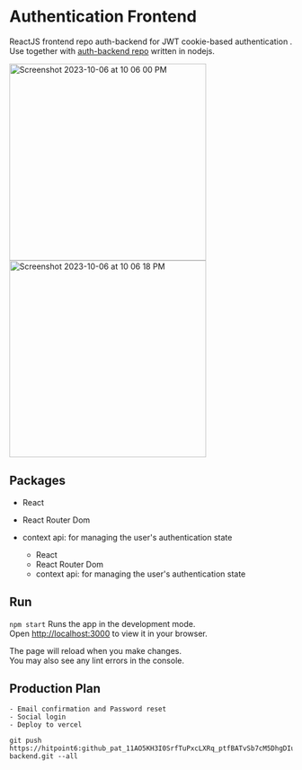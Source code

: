 # Authentication Frontend

ReactJS frontend repo auth-backend for JWT cookie-based authentication . Use together with [auth-backend repo](https://github.com/hitpoint6/auth-backend) written in nodejs.

<img width="350" alt="Screenshot 2023-10-06 at 10 06 00 PM" src="https://github.com/hitpoint6/auth-frontend/assets/62563309/1bd83044-6f10-4dbd-a168-683ff097f29b">
<img width="350" alt="Screenshot 2023-10-06 at 10 06 18 PM" src="https://github.com/hitpoint6/auth-frontend/assets/62563309/118c26ba-004a-4df5-8a0f-bd1dbbb775e1">

## Packages

- React
- React Router Dom
- context api: for managing the user's authentication state

  - React
  - React Router Dom
  - context api: for managing the user's authentication state

## Run

`npm start`
Runs the app in the development mode.\
Open [http://localhost:3000](http://localhost:3000) to view it in your browser.

The page will reload when you make changes.\
You may also see any lint errors in the console.

## Production Plan

    - Email confirmation and Password reset
    - Social login
    - Deploy to vercel

    git push https://hitpoint6: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@hitpoint6/auth-backend.git --all
